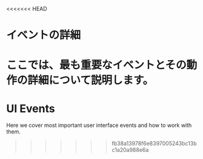 <<<<<<< HEAD
# イベントの詳細

ここでは、最も重要なイベントとその動作の詳細について説明します。
=======
# UI Events

Here we cover most important user interface events and how to work with them.
>>>>>>> fb38a13978f6e8397005243bc13bc1a20a988e6a
